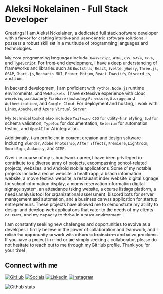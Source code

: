 # Aleksi Nokelainen - Full Stack Developer

Greetings! I am Aleksi Nokelainen, a dedicated full stack software developer with a fervor for crafting intuitive and user-centric software solutions. I possess a robust skill set in a multitude of programming languages and technologies.

My core programming languages include `JavaScript`, `HTML`, `CSS`, `SASS`, `Java`, and `TypeScript`. For front-end development, I have a deep understanding of frameworks and libraries such as `Bootstrap`, `React`, `Svelte`, `jQuery`, `Three.js`, `GSAP`, `Chart.js`, `Recharts`, `MUI`, `Framer Motion`, `React-Toastify`, `Discord.js`, and `i18n`.

In backend development, I am proficient with `Python`, `Node.js` runtime environments, and `WebSockets`. I have extensive experience with cloud services, particularly `Firebase` (including `Firestore`, `Storage`, and `Authentication`), and `Google Cloud`. For deployment and hosting, I work with `Linux`, `Apache`, and `Azure Virtual Server`.

My technical toolkit also includes `Tailwind CSS` for utility-first styling, `Zod` for schema validation, `TypeDoc` for documentation, `Selenium` for automation testing, and `OpenAI` for AI integration.

Additionally, I am proficient in content creation and design software including `Blender`, `Adobe Photoshop`, `After Effects`, `Premiere`, `Lightroom`, `SmartSign`, `Audacity`, and `GIMP`.

Over the course of my school/work career, I have been privileged to contribute to a diverse array of projects, encompassing school-related projects, websites, and Android mobile applications. Some of my notable projects include a recipe website, a health app, a beach information website, a movie festival website, a restaurant index website, digital signage for school information display, a rooms reservation information digital signage system, an attendance taking website, a course listings platform, a needs analysis tool for organizational assessment, Discord bots for server management and automation, and a business canvas application for startup entrepreneurs. These projects have allowed me to demonstrate my ability to design and develop web applications that cater to the needs of my clients or users, and my capacity to thrive in a team environment.

I am constantly seeking new challenges and opportunities to evolve as a developer. I firmly believe in the power of collaboration and teamwork, and I relish the opportunity to work with others to brainstorm and solve problems. If you have a project in mind or are simply seeking a collaborator, please do not hesitate to reach out to me through my GitHub profile. Thank you for your time!

## Connect with me

[![GitHub](https://img.shields.io/badge/GitHub-100000?style=for-the-badge&logo=github&logoColor=white)](https://github.com/krugou)
[![Socials](https://img.shields.io/badge/Socials-000000?style=for-the-badge&logo=About.me&logoColor=white)](https://krugou.github.io/socials/)
[![LinkedIn](https://img.shields.io/badge/LinkedIn-0077B5?style=for-the-badge&logo=linkedin&logoColor=white)](https://www.linkedin.com/in/aleksi-nokelainen-3706b7259/)
[![Instagram](https://img.shields.io/badge/Instagram-E4405F?style=for-the-badge&logo=instagram&logoColor=white)](https://www.instagram.com/krugou/)

![GitHub stats](https://github-readme-stats.vercel.app/api?username=krugou&show_icons=true)
